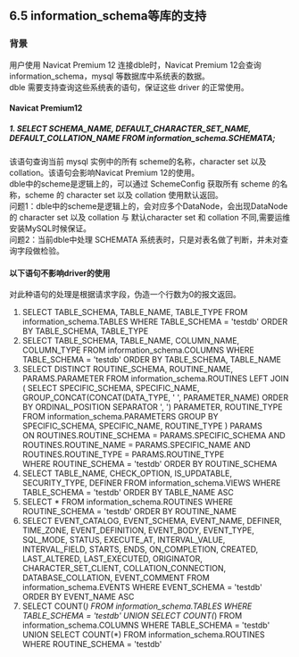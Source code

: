 ## 6.5 information_schema等库的支持

###  背景  
用户使用 Navicat Premium 12 连接dble时，Navicat Premium 12会查询 information_schema，mysql 等数据库中系统表的数据。   
dble 需要支持查询这些系统表的语句，保证这些 driver 的正常使用。  

#### Navicat Premium12
##### 1. SELECT SCHEMA_NAME, DEFAULT_CHARACTER_SET_NAME, DEFAULT_COLLATION_NAME FROM information_schema.SCHEMATA;  
该语句查询当前 mysql 实例中的所有 scheme的名称，character set 以及 collation。该语句会影响Navicat Premium 12的使用。  
dble中的scheme是逻辑上的，可以通过 SchemeConfig 获取所有 scheme 的名称，scheme 的 character set 以及 collation 使用默认返回。  
问题1：dble中的scheme是逻辑上的，会对应多个DataNode，会出现DataNode的 character set 以及 collation 与 默认character set 和 collation 不同,需要运维安装MySQL时候保证。  
问题2：当前dble中处理 SCHEMATA 系统表时，只是对表名做了判断，并未对查询字段做检验。  


#### 以下语句不影响driver的使用
对此种语句的处理是根据请求字段，伪造一个行数为0的报文返回。
1. SELECT TABLE_SCHEMA, TABLE_NAME, TABLE_TYPE FROM information_schema.TABLES WHERE TABLE_SCHEMA = 'testdb' ORDER BY TABLE_SCHEMA, TABLE_TYPE  
2. SELECT TABLE_SCHEMA, TABLE_NAME, COLUMN_NAME, COLUMN_TYPE FROM information_schema.COLUMNS WHERE TABLE_SCHEMA = 'testdb' ORDER BY TABLE_SCHEMA, TABLE_NAME  
3. SELECT DISTINCT ROUTINE_SCHEMA, ROUTINE_NAME, PARAMS.PARAMETER FROM information_schema.ROUTINES LEFT JOIN  
	( SELECT SPECIFIC_SCHEMA, SPECIFIC_NAME, GROUP_CONCAT(CONCAT(DATA_TYPE, ' ', PARAMETER_NAME) ORDER BY ORDINAL_POSITION SEPARATOR ', ') PARAMETER, ROUTINE_TYPE FROM information_schema.PARAMETERS GROUP BY SPECIFIC_SCHEMA, SPECIFIC_NAME, ROUTINE_TYPE ) PARAMS  
	ON ROUTINES.ROUTINE_SCHEMA = PARAMS.SPECIFIC_SCHEMA AND ROUTINES.ROUTINE_NAME = PARAMS.SPECIFIC_NAME AND ROUTINES.ROUTINE_TYPE = PARAMS.ROUTINE_TYPE  
	WHERE ROUTINE_SCHEMA = 'testdb' ORDER BY ROUTINE_SCHEMA  
4. SELECT TABLE_NAME, CHECK_OPTION, IS_UPDATABLE, SECURITY_TYPE, DEFINER FROM information_schema.VIEWS WHERE TABLE_SCHEMA = 'testdb' ORDER BY TABLE_NAME ASC
5. SELECT * FROM information_schema.ROUTINES WHERE ROUTINE_SCHEMA = 'testdb' ORDER BY ROUTINE_NAME  
6. SELECT EVENT_CATALOG, EVENT_SCHEMA, EVENT_NAME, DEFINER, TIME_ZONE, EVENT_DEFINITION, EVENT_BODY, EVENT_TYPE, SQL_MODE, STATUS, EXECUTE_AT, INTERVAL_VALUE, INTERVAL_FIELD, STARTS, ENDS, ON_COMPLETION, CREATED, LAST_ALTERED, LAST_EXECUTED, ORIGINATOR, CHARACTER_SET_CLIENT, COLLATION_CONNECTION, DATABASE_COLLATION, EVENT_COMMENT 
	FROM information_schema.EVENTS WHERE EVENT_SCHEMA = 'testdb' ORDER BY EVENT_NAME ASC  
7. SELECT COUNT(*) FROM information_schema.TABLES WHERE TABLE_SCHEMA = 'testdb' UNION SELECT COUNT(*) FROM information_schema.COLUMNS WHERE TABLE_SCHEMA = 'testdb' UNION SELECT COUNT(*) FROM information_schema.ROUTINES WHERE ROUTINE_SCHEMA = 'testdb'

 
 
